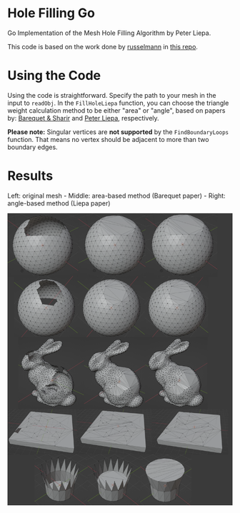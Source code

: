 # Hole Filling Go
Go Implementation of the Mesh Hole Filling Algorithm by Peter Liepa.

This code is based on the work done by [russelmann](https://github.com/russelmann) in [this repo](https://github.com/russelmann/hole-filling-liepa).


# Using the Code

Using the code is straightforward. Specify the path to your mesh in the input to `readObj`. In the `FillHoleLiepa` function, you can choose the triangle weight calculation method to be either "area" or "angle", based on papers by: [Barequet & Sharir](https://dl.acm.org/doi/10.1016/0167-8396%2894%2900011-G) and [Peter Liepa](https://diglib.eg.org/handle/10.2312/SGP.SGP03.200-206), respectively.

**Please note:** Singular vertices are **not supported** by the `FindBoundaryLoops` function. That means no vertex should be adjacent to more than two boundary edges.

# Results

Left: original mesh - Middle: area-based method (Barequet paper) - Right: angle-based method (Liepa paper)

![Hole filling results](/img/allresults.png)

